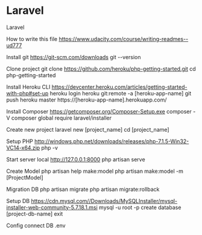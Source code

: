 # Laravel
Laravel

How to write this file
https://www.udacity.com/course/writing-readmes--ud777

Install git
https://git-scm.com/downloads
git --version

Clone project
git clone https://github.com/heroku/php-getting-started.git
cd php-getting-started

Install Heroku CLI
https://devcenter.heroku.com/articles/getting-started-with-php#set-up
heroku login
heroku git:remote -a [heroku-app-name]
git push heroku master
https://[heroku-app-name].herokuapp.com/

Install Composer
https://getcomposer.org/Composer-Setup.exe
composer -V
composer global require laravel/installer

Create new project
laravel new [project_name]
cd [project_name]

Setup PHP
http://windows.php.net/downloads/releases/php-7.1.5-Win32-VC14-x64.zip
php -v

Start server local http://127.0.0.1:8000
php artisan serve

Create Model
php artisan help make:model
php artisan make:model -m [ProjectModel]

Migration DB
php artisan migrate
php artisan migrate:rollback

Setup DB
https://cdn.mysql.com//Downloads/MySQLInstaller/mysql-installer-web-community-5.7.18.1.msi
mysql -u root -p
create database [project-db-name]
exit

Config connect DB
.env
